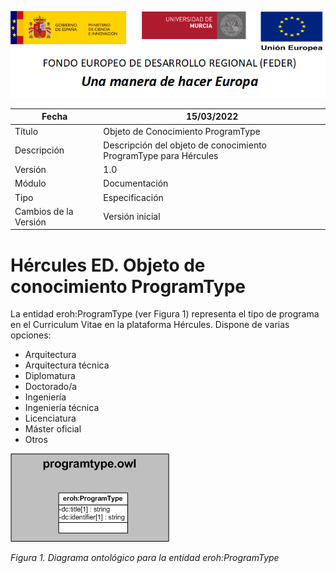 ![](../../Docs/media/CabeceraDocumentosMD.png)

| Fecha         | 15/03/2022                                                   |
| ------------- | ------------------------------------------------------------ |
|Título|Objeto de Conocimiento ProgramType| 
|Descripción|Descripción del objeto de conocimiento ProgramType para Hércules|
|Versión|1.0|
|Módulo|Documentación|
|Tipo|Especificación|
|Cambios de la Versión|Versión inicial|

# Hércules ED. Objeto de conocimiento ProgramType

La entidad eroh:ProgramType (ver Figura 1) representa el tipo de programa en el Curriculum Vitae en la plataforma Hércules. Dispone de varias opciones:
- Arquitectura
- Arquitectura técnica
- Diplomatura
- Doctorado/a
- Ingeniería
- Ingeniería técnica
- Licenciatura
- Máster oficial
- Otros

![](../../Docs/media/ObjetosDeConocimiento/ProgramType.png)

*Figura 1. Diagrama ontológico para la entidad eroh:ProgramType*
